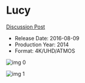# Lucy

[Discussion Post](https://www.avsforum.com/threads/bass-eq-for-filtered-movies.2995212/post-56759212)

* Release Date: 2016-08-09
* Production Year: 2014
* Format: 4K/UHD/ATMOS

![img 0](https://i.imgur.com/IrIRJO3.jpg)

![img 1](https://i.imgur.com/RU5kfeL.png)

